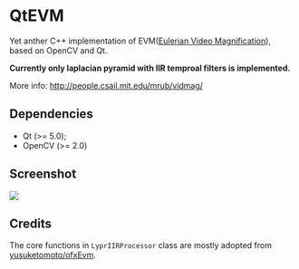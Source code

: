 QtEVM
=====

Yet anther C++ implementation of EVM([Eulerian Video Magnification](http://people.csail.mit.edu/mrub/vidmag/)), based on OpenCV and Qt.

**Currently only laplacian pyramid with IIR temproal filters is implemented.**

More info: http://people.csail.mit.edu/mrub/vidmag/

## Dependencies ##

* Qt (>= 5.0);
* OpenCV (>= 2.0)

## Screenshot ##

![](https://raw2.github.com/wzpan/QtEVM/master/Screenshots/QtEVM.png)

## Credits ##

The core functions in `LyprIIRProcessor` class are mostly adopted from [yusuketomoto/ofxEvm](https://github.com/yusuketomoto/ofxEvm).

